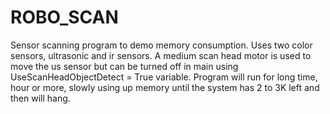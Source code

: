 # ROBO_SCAN
Sensor scanning program to demo memory consumption. Uses two color sensors, ultrasonic and ir sensors. A medium scan head motor is used to move the us sensor but can be turned off in main using UseScanHeadObjectDetect = True variable. Program will run for long time, hour or more, slowly using up memory until the system has 2 to 3K left and then will hang.
